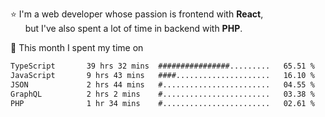 ⭐ I'm a web developer whose passion is frontend with <b>React</b>,<br/>
&nbsp; &nbsp; &nbsp; but I've also spent a lot of time in backend with <b>PHP</b>.

📅 This month I spent my time on

<!--START_SECTION:waka-->

```txt
TypeScript       39 hrs 32 mins  ################.........   65.51 %
JavaScript       9 hrs 43 mins   ####.....................   16.10 %
JSON             2 hrs 44 mins   #........................   04.55 %
GraphQL          2 hrs 2 mins    #........................   03.38 %
PHP              1 hr 34 mins    #........................   02.61 %
```

<!--END_SECTION:waka-->
